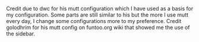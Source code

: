 Credit due to dwc for his mutt configuration which I have used as a basis for my configuration.  Some parts are still similar to his but the more I use mutt every day, I change some configurations more to my preference. Credit golodhrim for his mutt config on funtoo.org wiki that showed me the use of the sidebar.
